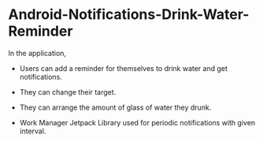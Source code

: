 # Android-Notifications-Drink-Water-Reminder

In the application, 
- Users can add a reminder for themselves to drink water and get notifications.
- They can change their target. 
- They can arrange the amount of glass of water they drunk.

- Work Manager Jetpack Library used for periodic notifications with given interval.
